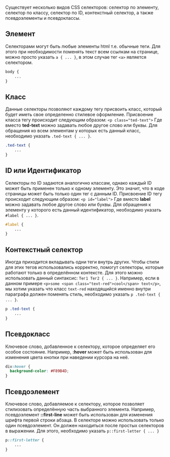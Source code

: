 Существует несколько видов CSS селекторов: селектор по элементу, селектор по классу, селектор по ID,
контекстный селектор, а также псевдоэлементы и псевдоклассы.

## Элемент
Селекторами могут быть любые элементы html т.е. обычные теги. Для этого при необходимости поменять текст всем
ссылкам на странице, можно просто указать `a { ... }`, в этом случае тег `<a>` является селектором.

```css
body {
    ...
}
```

## Класс
Данные селекторы позволяют каждому тегу присвоить класс, который будет иметь свое определенно стилевое оформление.
Присвоение класса тегу происходит следующим образом: `<p class="ted-text">` Где вместо **ted-text** можно задавать любое
другое слово или буквы. Для обращения ко всем элементам у которых есть данный класс, необходимо указать `.ted-text { ... }`.

```css
.ted-text {
    ...
}
```

## ID или Идентификатор
Селекторы по ID задаются аналогично классам, однако каждый ID может быть применен только к одному элементу.
Это значит, что в коде страницы может быть только один тег с данным ID. Присвоение ID тегу происходит следующим
образом: `<p id="label">` Где вместо **label** можно задавать любое другое слово или буквы. Для обращения к
элементу у которого есть данный идентификатор, необходимо указать `#label { ... }`.

```css
#label {
    ...
}
```

## Контекстный селектор
Иногда приходится вкладывать одни теги внутрь других. Чтобы стили для этих тегов использовались корректно, помогут селекторы,
которые работают только в определённом контексте. Для этого можно использовать данный синтаксис: `Тег1 Тег2 { ... }`.
Например, если в данном примере `<p>some <span class="text-red">cool</span> text</p>`, мы хотим указать что
класс `text-red` находящийся именно внутри параграфа должен поменять стиль, необходимо указать `p .ted-text { ... }`.

```css
p .ted-text {
    ...
}
```

## Псевдокласс
Ключевое слово, добавленное к селектору, которое определяет его особое состояние. Например, **:hover** может быть 
использован для изменения цвета кнопки при наведении курсора на неё.

```css
div:hover {
  background-color: #F89B4D;
}
```

## Псевдоэлемент
Ключевое слово, добавляемое к селектору, которое позволяет стилизовать определённую часть выбранного элемента.
Например, псевдоэлемент **::first-line** может быть использован для изменения шрифта первой строки абзаца. В селекторе
можно использовать только один псевдоэлемент. Он должен находиться после простых селекторов в выражении. Для этого,
необходимо указать `p::first-letter { ... }`

```css
p::first-letter {
    ...
}
```
